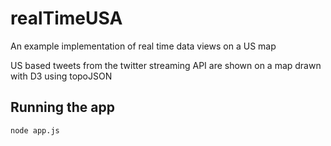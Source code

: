 # realTimeUSA
An example implementation of real time data views on a US map

US based tweets from the twitter streaming API are shown on a map drawn with D3 using topoJSON

## Running the app
`node app.js`

